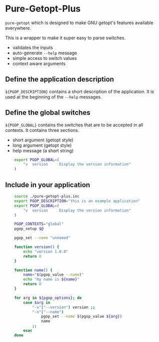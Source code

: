 # Pure-Getopt-Plus

`pure-getopt` which is designed to make GNU getopt's features available everywhere.

This is a wrapper to make it super easy to parse switches.

- validates the inputs
- auto-generate `--help` message
- simple access to switch values
- context aware arguments

## Define the application description

`${PGOP_DESCRIPTION}` contains a short description of the application. It is used at the beginning of the `--help` messages.


## Define the global switches

`${PGOP_GLOBAL}` contains the switches that are to be accepted in all contexts. It contains three sections.

- short argument (getopt style)
- long argument (getopt style)
- help message (a short string)

``` bash
    export PGOP_GLOBAL=(
        "v  version     Display the version information"
    )
```

## Include in your application

``` bash
    source ./pure-getopt-plus.inc
    export PGOP_DESCRIPTION="this is an example application"
    export PGOP_GLOBAL=(
        "v  version     Display the version information"
    )

    PGOP_CONTEXTS="global"
    pgop_setup $@

    pgop_set --name "unnamed"

    function version() {
        echo "version 1.0.0"
        return 0
    }

    function name() {
        name="$(pgop_value --name)"
        echo "my name is ${name}"
        return 0
    }

    for arg in ${pgop_options}; do
        case $arg in
            "-v"|"--version") version ;;
            "-n"|"--name")
                pgop_set --name $(pgop_value ${arg})
                name
            ;;
        esac
    done
```
